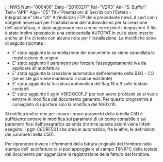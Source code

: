  :  : NWS Num="000406" Date="20100217" Rel="V2R3" Atr="S. Buffoli" Tem="APP" App="C5" Tit="Prestazioni di Servizi con l'Estero - Integrazione" Sts="20"
All'indirizzo FTP della precedente news, il savf con i sorgenti necessari per l'installazione dell'automatismo per la creazione dell'autofattura, è stato aggiornato con alcune correzioni/ integrazioni. Il file è stato inoltre spostato in una sottocartella AUTOFAT in cui è stato inserito
anche un file di testo con alcune note per l'installazione. Le modifiche sono di seguito riportate : 

- E' stato aggiunta la cancellazione del documento se viene cancellata la registrazione di origine
- E' stato aggiunto il parametro per forzare l'assoggettamento iva da applicare all'autofattura
- E' stata aggiunta la creazione automatica dell'elemento della B£G - CO (se esiste già viene
mantenuto il codice esistente)
- E' stata aggiunta la forzatura automatica del flag 18 a 9 sulle testata contabili
- E' stato aggiunto il pgm V5RDOC0F_F per non avere problemi se si vuole entrare in modifica del
documento generato. Per questo programma è consigliato di riportare solo la modifica del 16/02/10.

Si notifica inoltre che per creare i nuovi parametri della tabella C5D è sufficiente entrare in modifica sui parametri di un conto contabile o sui parametri fissi dell'anagrafica azienda (tramite queste azioni viene infatti eseguito il pgm C£CRFS01 che crea in automatico, fra le altre, le definizioni dei parametri della C5D).

Per riprendere invece i riferimenti della fattura originale del fornitore nella stampa dell' autofattura ci si può appoggiare al campo T§NRFC della testata del documento per agganciare la registrazione della fattura del fornitore.
